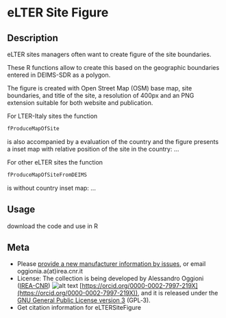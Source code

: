 eLTER Site Figure
======================

## Description 
eLTER sites managers often want to create figure of the site boundaries.

These R functions allow to create this based on the geographic boundaries entered in DEIMS-SDR as a polygon.

The figure is created with Open Street Map (OSM) base map, site boundaries, and title of the site, a resolution of 400px and an PNG extension suitable for both website and publication.

For LTER-Italy sites the function 
```R 
fProduceMapOfSite
``` 
is also accompanied by a evaluation of the country and the figure presents a inset map with relative position of the site in the country:
...

For other eLTER sites the function 
```R
fProduceMapOfSiteFromDEIMS
``` 
is without country inset map:
...

## Usage
download the code and use in R

## Meta
* Please [provide a new manufacturer information by issues](https://github.com/oggioniale/eLTERSiteFigure/issues), or email oggionia.a(at)irea.cnr.it
* License: The collection is being developed by Alessandro Oggioni ([IREA-CNR](http://www.irea.cnr.it)) 
![alt text](https://orcid.org/sites/default/files/images/orcid_16x16(1).gif) [https://orcid.org/0000-0002-7997-219X](https://orcid.org/0000-0002-7997-219X)), and it is released under the [GNU General Public License version 3](https://www.gnu.org/licenses/gpl-3.0.html) (GPL‑3).
* Get citation information for eLTERSiteFigure
``` bibtex
```
